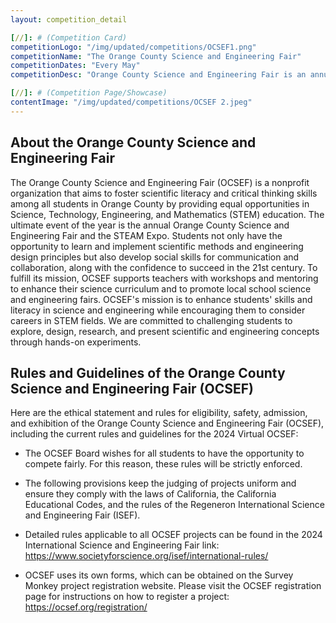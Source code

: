 ```yaml
---
layout: competition_detail

[//]: # (Competition Card)
competitionLogo: "/img/updated/competitions/OCSEF1.png"
competitionName: "The Orange County Science and Engineering Fair"
competitionDates: "Every May"
competitionDesc: "Orange County Science and Engineering Fair is an annual science and engineering competition for students in the Orange County area of California."

[//]: # (Competition Page/Showcase)
contentImage: "/img/updated/competitions/OCSEF 2.jpeg"
---
```


## About the Orange County Science and Engineering Fair

The Orange County Science and Engineering Fair (OCSEF) is a nonprofit organization that aims to foster scientific literacy and critical thinking skills among all students in Orange County by providing equal opportunities in Science, Technology, Engineering, and Mathematics (STEM) education. The ultimate event of the year is the annual Orange County Science and Engineering Fair and the STEAM Expo. Students not only have the opportunity to learn and implement scientific methods and engineering design principles but also develop social skills for communication and collaboration, along with the confidence to succeed in the 21st century. To fulfill its mission, OCSEF supports teachers with workshops and mentoring to enhance their science curriculum and to promote local school science and engineering fairs. OCSEF's mission is to enhance students' skills and literacy in science and engineering while encouraging them to consider careers in STEM fields. We are committed to challenging students to explore, design, research, and present scientific and engineering concepts through hands-on experiments.

## Rules and Guidelines of the Orange County Science and Engineering Fair (OCSEF)

Here are the ethical statement and rules for eligibility, safety, admission, and exhibition of the Orange County Science and Engineering Fair (OCSEF), including the current rules and guidelines for the 2024 Virtual OCSEF:

+ The OCSEF Board wishes for all students to have the opportunity to compete fairly. For this reason, these rules will be strictly enforced.

+ The following provisions keep the judging of projects uniform and ensure they comply with the laws of California, the California Educational Codes, and the rules of the Regeneron International Science and Engineering Fair (ISEF).

+ Detailed rules applicable to all OCSEF projects can be found in the 2024 International Science and Engineering Fair link: https://www.societyforscience.org/isef/international-rules/

+ OCSEF uses its own forms, which can be obtained on the Survey Monkey project registration website. Please visit the OCSEF registration page for instructions on how to register a project: https://ocsef.org/registration/

  
